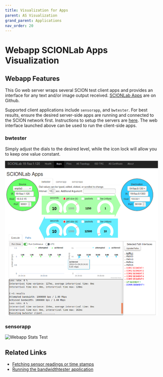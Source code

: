 ```yaml
---
title: Visualization for Apps
parent: AS Visualization
grand_parent: Applications
nav_order: 20
---
```


# Webapp SCIONLab Apps Visualization

## Webapp Features

This Go web server wraps several SCION test client apps and provides an interface for any text and/or image output received. [SCIONLab Apps](http://github.com/netsec-ethz/scion-apps) are on Github.

Supported client applications include `sensorapp`, and `bwtester`. For best results, ensure the desired server-side apps are running and connected to the SCION network first. Instructions to setup the servers are [here](https://github.com/netsec-ethz/scion-apps). The web interface launched above can be used to run the client-side apps.

### bwtester

Simply adjust the dials to the desired level, while the icon lock will allow you to keep one value constant.

![Webapp Bandwidth Test](/content/images/webapp_bwtester.png?raw=true "Webapp Bandwidth Test")

### sensorapp

![Webapp Stats Test](/content/images/webapp_sensorapp.png?raw=true "Webapp Stats Test")

## Related Links

* [Fetching sensor readings or time stamps](../fetch_sensor_readings.html)
* [Running the bandwidthtester application](../bwtester.html)

